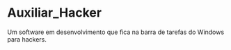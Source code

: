 # Auxiliar_Hacker
Um software em desenvolvimento que fica na barra de tarefas do Windows para hackers. 
